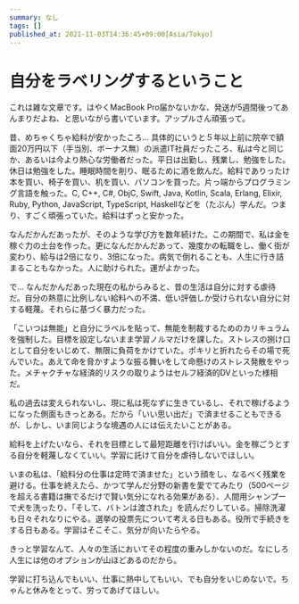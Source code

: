 ```yaml
---
summary: なし
tags: []
published_at: 2021-11-03T14:36:45+09:00[Asia/Tokyo]
---
```


# 自分をラベリングするということ

これは雑な文章です。はやくMacBook Pro届かないかな、発送が5週間後ってあんまりだよね、と思いながら書いています。アップルさん頑張って。

昔、めちゃくちゃ給料が安かったころ… 具体的にいうと５年以上前に院卒で額面20万円以下（手当別、ボーナス無）の派遣IT社員だったころ、私は今と同じか、あるいは今より熱心な労働者だった。平日は出勤し、残業し、勉強をした。休日は勉強をした。睡眠時間を削り、眠るために酒を飲んだ。給料でありったけ本を買い、椅子を買い、机を買い、パソコンを買った。片っ端からプログラミング言語を触った。C, C++, C#, ObjC, Swift, Java, Kotlin, Scala, Erlang, Elixir, Ruby, Python, JavaScript, TypeScript, Haskellなどを（たぶん）学んだ。つまり、すごく頑張っていた。給料はずっと安かった。

なんだかんだあったが、そのような学び方を数年続けた。この期間で、私は金を稼ぐ力の土台を作った。更になんだかんだあって、幾度かの転職をし、働く街が変わり、給与は2倍になり、3倍になった。病気で倒れることも、人生に行き詰まることもなかった。人に助けられた。運がよかった。

で… なんだかんだあった現在の私からみると、昔の生活は自分に対する虐待だ。自分の熱意に比例しない給料への不満、低い評価しか受けられない自分に対する軽蔑。それらに基づく暴力だった。

「こいつは無能」と自分にラベルを貼って、無能を制裁するためのカリキュラムを強制した。目標を設定しないまま学習ノルマだけを課した。ストレスの捌け口として自分をいじめて、無限に負荷をかけていた。ポキリと折れたらその場で死んでいた。あえて命を脅かすような振る舞いをして命懸けのストレス発散をやった。メチャクチャな経済的リスクの取りようはセルフ経済的DVといった様相だ。

私の過去は変えられないし、現に私は死なずに生きているし、それで稼げるようになった側面もきっとある。だから「いい思い出だ」で済ませることもできるが、しかし、いま同じような境遇の人には伝えたいことがある。

給料を上げたいなら、それを目標として最短距離を行けばいい。金を稼ごうとする自分を軽蔑しなくていい。学習に託けて自分を虐待しないでほしい。

いまの私は、「給料分の仕事は定時で済ませた」という顔をし、なるべく残業を避ける。仕事を終えたら、かつて学んだ分野の新書を愛でてみたり（500ページを超える書籍は撫でるだけで賢い気分になれる効果がある）、人間用シャンプーで犬を洗ったり、「そして、バトンは渡された」を読んだりしている。掃除洗濯も日々それなりにやる。選挙の投票先について考える日もある。役所で手続きをする日もある。学習はそこそこ、気分が向いたらやる。

きっと学習なんて、人々の生活においてその程度の重みしかないのだ。なにしろ人生には他のオプションが山ほどあるのだから。

学習に打ち込んでもいい、仕事に熱中してもいい、でも自分をいじめないで。ちゃんと休みをとって、労ってあげてほしい。

